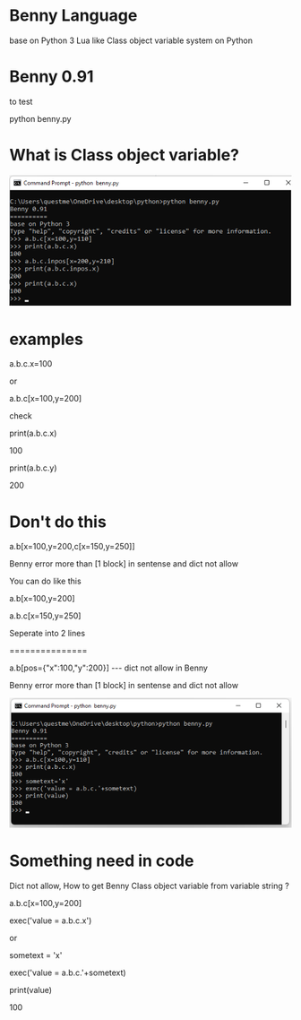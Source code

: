 # Benny Language 
base on Python 3
Lua like Class object variable system on Python 

Benny 0.91
==========

to test

python benny.py

What is Class object variable?
==============================
![Benny Language](https://github.com/homegardencontrol/benny/blob/main/benny_language.png?raw=true)

examples
========
a.b.c.x=100

or

a.b.c[x=100,y=200]

check

print(a.b.c.x)

100

print(a.b.c.y)

200

Don't do this
=============
a.b[x=100,y=200,c[x=150,y=250]]

Benny error more than [1 block] in sentense and dict not allow

You can do like this

a.b[x=100,y=200]

a.b.c[x=150,y=250]

Seperate into 2 lines

===============

a.b[pos={"x":100,"y":200}] --- dict not allow in Benny

Benny error more than [1 block] in sentense and dict not allow

![Benny](https://github.com/homegardencontrol/benny/blob/main/benny.png?raw=true)

Something need in code
======================

Dict not allow, How to get Benny Class object variable from variable string ?

a.b.c[x=100,y=200]

exec('value = a.b.c.x')

or

sometext = 'x'

exec('value = a.b.c.'+sometext)

print(value)

100
